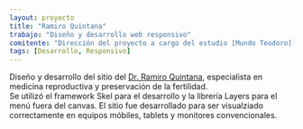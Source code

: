 ```yaml
---
layout: proyecto
title: "Ramiro Quintana"
trabajo: "Diseño y desarrollo web responsivo"
comitente: "Dirección del proyecto a cargo del estudio [Mundo Teodoro](http://mundoteodoro.com)."
tags: [Desarrollo, Responsivo]
---
```


Diseño y desarrollo del sitio del [Dr. Ramiro Quintana](http://www.rquintana.com.ar), especialista en medicina reproductiva y preservación de la fertilidad.  
Se utilizó el framework Skel para el desarrollo y la librería Layers para el menú fuera del canvas.
El sitio fue desarrollado para ser visualziado correctamente en equipos móbiles, tablets y monitores convencionales.
